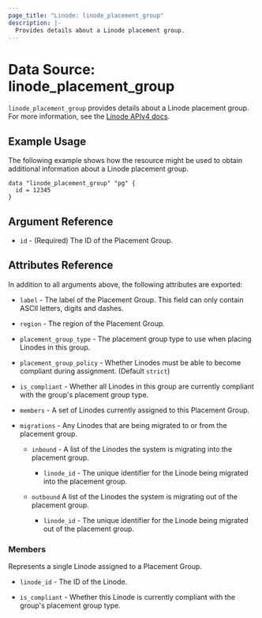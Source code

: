 ```yaml
---
page_title: "Linode: linode_placement_group"
description: |-
  Provides details about a Linode placement group.
---
```


# Data Source: linode\_placement\_group

`linode_placement_group` provides details about a Linode placement group.
For more information, see the [Linode APIv4 docs](https://techdocs.akamai.com/linode-api/reference/get-placement-group).

## Example Usage

The following example shows how the resource might be used to obtain additional information about a Linode placement group.

```hcl
data "linode_placement_group" "pg" {
  id = 12345
}
```

## Argument Reference

* `id` - (Required) The ID of the Placement Group.

## Attributes Reference

In addition to all arguments above, the following attributes are exported:

* `label` - The label of the Placement Group. This field can only contain ASCII letters, digits and dashes.

* `region` - The region of the Placement Group.

* `placement_group_type` - The placement group type to use when placing Linodes in this group.

* `placement_group_policy` - Whether Linodes must be able to become compliant during assignment. (Default `strict`)

* `is_compliant` - Whether all Linodes in this group are currently compliant with the group's placement group type.

* `members` - A set of Linodes currently assigned to this Placement Group.

* `migrations` - Any Linodes that are being migrated to or from the placement group.

    * `inbound` - A list of the Linodes the system is migrating into the placement group.
 
        * `linode_id` - The unique identifier for the Linode being migrated into the placement group.

    * `outbound` A list of the Linodes the system is migrating out of the placement group.

        * `linode_id` - The unique identifier for the Linode being migrated out of the placement group.
### Members

Represents a single Linode assigned to a Placement Group.

* `linode_id` - The ID of the Linode.

* `is_compliant` - Whether this Linode is currently compliant with the group's placement group type.
